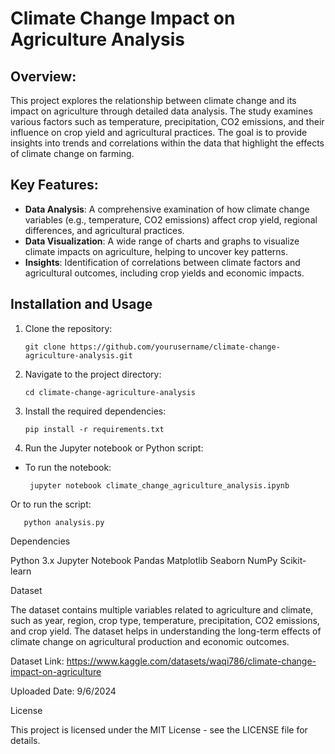 # Climate Change Impact on Agriculture Analysis

## Overview:

This project explores the relationship between climate change and its impact on agriculture through detailed data analysis. The study examines various factors such as temperature, precipitation, CO2 emissions, and their influence on crop yield and agricultural practices. The goal is to provide insights into trends and correlations within the data that highlight the effects of climate change on farming.

## Key Features:

- **Data Analysis**: A comprehensive examination of how climate change variables (e.g., temperature, CO2 emissions) affect crop yield, regional differences, and agricultural practices.
- **Data Visualization**: A wide range of charts and graphs to visualize climate impacts on agriculture, helping to uncover key patterns.
- **Insights**: Identification of correlations between climate factors and agricultural outcomes, including crop yields and economic impacts.

## Installation and Usage

1. Clone the repository:

   
       git clone https://github.com/yourusername/climate-change-agriculture-analysis.git


2. Navigate to the project directory:


       cd climate-change-agriculture-analysis


3. Install the required dependencies:


       pip install -r requirements.txt


4. Run the Jupyter notebook or Python script:

- To run the notebook:


       jupyter notebook climate_change_agriculture_analysis.ipynb


Or to run the script:



       python analysis.py



Dependencies

Python 3.x
Jupyter Notebook
Pandas
Matplotlib
Seaborn
NumPy
Scikit-learn



Dataset

The dataset contains multiple variables related to agriculture and climate, such as year, region, crop type, temperature, precipitation, CO2 emissions, and crop yield. The dataset helps in understanding the long-term effects of climate change on agricultural production and economic outcomes.

Dataset Link: https://www.kaggle.com/datasets/waqi786/climate-change-impact-on-agriculture

Uploaded Date: 9/6/2024

License

This project is licensed under the MIT License - see the LICENSE file for details.
